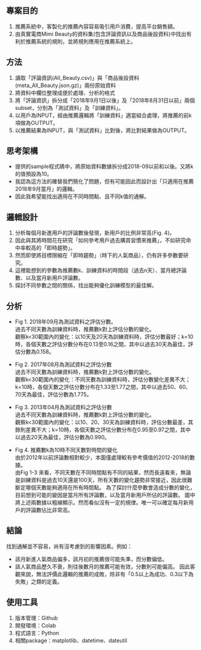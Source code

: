 ## 專案目的
1. 推薦系統中，客製化的推薦內容容易吸引用戶消費，提高平台銷售額。
2. 由真實電商Mimi Beauty的資料集(包含評論資訊以及商品後設資料)中找出有利於推薦系統的規則，並將規則應用在推薦系統上。

## 方法
1. 讀取「評論資訊(All_Beauty.csv)」與「商品後設資料(meta_All_Beauty.json.gz)」兩份原始資料
2. 將資料中欄位整理成便於處理、分析的格式
3. 將「評論資訊」拆分成「2018年9月1日以後」及「2018年8月31日以前」兩個subset，分別為「測試資料」及「訓練資料」。
4. 以用戶為INPUT，經由推薦邏輯將「訓練資料」適當組合處理，將推薦的前k項做為OUTPUT。
5. 以推薦結果為INPUT，與「測試資料」比對後，將比對結果做為OUTPUT。

## 思考架構
- 提供的sample程式碼中，將原始資料數據拆分成2018-09以前和以後。又將k的值預設為10。
- 我認為這方法的確替我們簡化了問題，但有可能因此而設計出「只適用在推薦2018年9月當月」的邏輯。
- 因此我希望能找出適用在不同時間點、且不同k值的通解。

## 邏輯設計
1. 分析每個月新進用戶的評論數後發現，新用戶的比例非常高(Fig. 4)。
2. 因此與其將時間花在研究「如何參考用戶過去購買習慣來推薦」，不如研究命中率較高的「即時趨勢」。
3. 然而即使將目標限縮在「即時趨勢」（時下的人氣商品），仍有許多參數要研究。
4. 這裡能想到的參數為推薦數k、訓練資料的時間段（過去n天）、當月總評論數、以及當月新用戶評論數。
5. 探討不同參數之間的關係，找出能夠優化訓練模型的最佳解。

## 分析
- Fig 1. 2018年09月為測試資料之評估分數。</br>
過去不同天數為訓練資料時，推薦數k對上評估分數的變化。</br>
觀察k<30範圍內的變化：以10天及20天為訓練資料時，評估分數最好；k=10時，各個天數之評估分數分布在0.13至0.16之間，其中以過去30天為最佳，評估分數為0.158。

- Fig 2. 2017年08月為測試資料之評估分數</br>
過去不同天數為訓練資料時，推薦數k對上評估分數的變化。</br>
觀察k<30範圍內的變化：不同天數為訓練資料時，評估分數變化差異不大；k=10時，各個天數之評估分數分布在1.33至1.77之間，其中以過去50、60、70天為最佳，評估分數為1.775。

- Fig 3. 2013年04月為測試資料之評估分數</br>
過去不同天數為訓練資料時，推薦數k對上評估分數的變化。</br>
觀察k<30範圍內的變化：以10、20、30天為訓練資料時，評估分數最差，其餘則差異不大；k=10時，各個天數之評估分數分布在0.95至0.97之間，其中以過去20天為最佳，評估分數為0.990。

- Fig 4. 推薦數k為10時不同天數對時間的變化</br>
由於2012年以前評論數相對較少，本圖僅處理較有參考價值的2012-2018的數據。</br>
由Fig 1-3 來看，不同天數在不同時間點有不同的結果，然而長遠看來，無論是訓練資料是過去10天還是100天，所有天數的變化趨勢非常接近，因此很難斷定哪個天數能夠適用在所有時間點。
為了探討什麼參數會造成分數的變化，目前想到可能的變因是當月所有評論數，以及當月新用戶所佔的評論數。
圖中將上述兩數據以粗線顯示。然而看似沒有一定的規律。唯一可以確定每月新用戶的評論數佔比非常高。

## 結論
找到通解並不容易，尚有沒考慮到的影響因素。例如：
- 該月新進人氣商品偏多，該月初的推薦很可能失準，而分數偏低。
- 該人氣商品歷久不衰，則往後數月的推薦可能有效，分數則可能偏高。
因此客觀來說，無法評價此邏輯的推薦的成敗，除非有「0.5以上為成功、0.3以下為失敗」之類的定義。

## 使用工具
1. 版本管理：Github
2. 開發環境：Colab
3. 程式語言：Python
4. 相關package：matplotlib、datetime、dateutil
